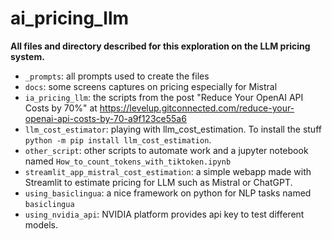 # ai_pricing_llm

**All files and directory described for this exploration on the LLM pricing system.**

- `_prompts`: all prompts used to create the files
- `docs`: some screens captures on pricing especially for Mistral
- `ia_pricing_llm`: the scripts from the post "Reduce Your OpenAI API Costs by 70%" at https://levelup.gitconnected.com/reduce-your-openai-api-costs-by-70-a9f123ce55a6
- `llm_cost_estimator`: playing with llm_cost_estimation. To install the stuff `python -m pip install llm_cost_estimation`.
- `other_script`: other scripts to automate work and a jupyter notebook named `How_to_count_tokens_with_tiktoken.ipynb`
- `streamlit_app_mistral_cost_estimation`: a simple webapp made with Streamlit to estimate pricing for LLM such as Mistral or ChatGPT.
- `using_basiclingua`: a nice framework on python for NLP tasks named `basiclingua`
- `using_nvidia_api`: NVIDIA platform provides api key to test different models.












